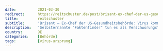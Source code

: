 ```yaml
---
date:          2021-03-30
redirect:      https://reitschuster.de/post/brisant-ex-chef-der-us-gesundheitsbehoerde-virus-kommt-aus-labor/
title:         reitschuster
subtitle:      'Brisant – Ex-Chef der US-Gesundheitsbehörde: Virus kommt aus Labor'
description:   'Selbsternannte "Faktenfinder" tun es als Verschwörungstheorie ab, doch jetzt bestätigt es der Mann, der in den USA bis Januar das war, was bei uns RKI-Chef Wieler ist: Das Virus stamme aus dem Labor, beteuert er. Unsere Medien berichten wenig über seine Aussage. GASTBEITRAG.'
country:       DE
categories:    [Behörde]
tags:          [virus-ursprung]
---
```

